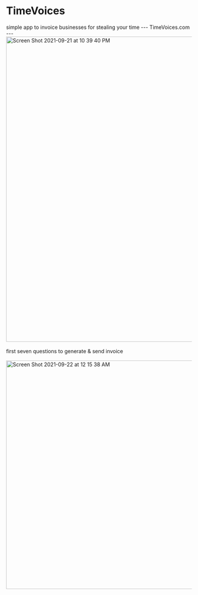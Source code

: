 # TimeVoices
simple app to invoice businesses for stealing your time --- TimeVoices.com  ---
<img width="828" alt="Screen Shot 2021-09-21 at 10 39 40 PM" src="https://user-images.githubusercontent.com/45616838/134284920-c5109889-aed6-4e68-9320-7e953436ab03.png">
<br></br>
first seven questions to generate & send invoice 
<br></br>
<img width="620" alt="Screen Shot 2021-09-22 at 12 15 38 AM" src="https://user-images.githubusercontent.com/45616838/134292386-bfdbc449-316d-4cc1-bf02-bbaf170cde81.png">
